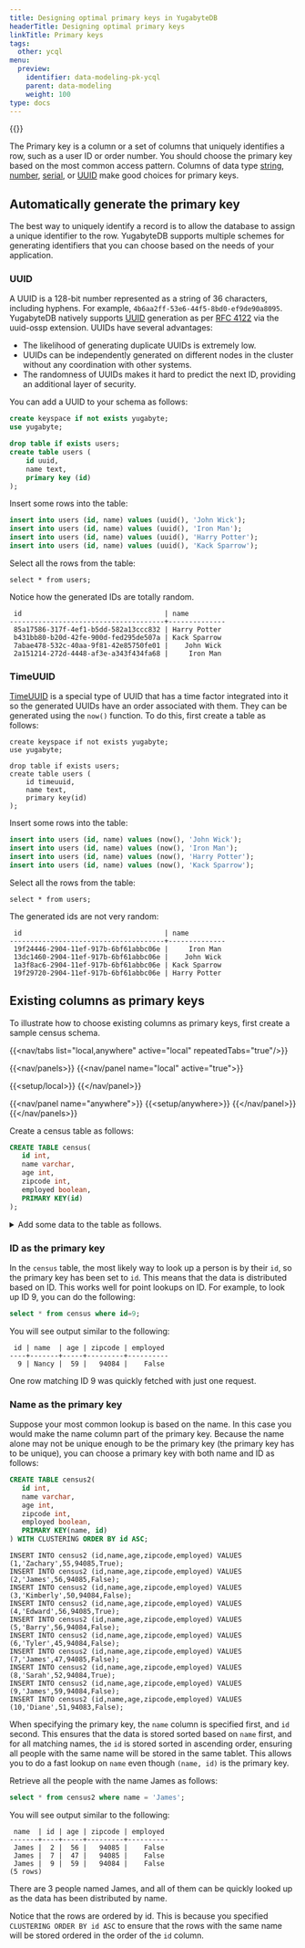```yaml
---
title: Designing optimal primary keys in YugabyteDB
headerTitle: Designing optimal primary keys
linkTitle: Primary keys
tags:
  other: ycql
menu:
  preview:
    identifier: data-modeling-pk-ycql
    parent: data-modeling
    weight: 100
type: docs
---
```


{{<api-tabs>}}

The Primary key is a column or a set of columns that uniquely identifies a row, such as a user ID or order number. You should choose the primary key based on the most common access pattern. Columns of data type [string](../../../explore/ycql-language/data-types/#strings), [number](../../../explore/ycql-language/data-types/#numeric-types), [serial](../../../explore/ysql-language-features/data-types/#serial-pseudotype), or [UUID](../../../explore/ycql-language/data-types/#universally-unique-id-types) make good choices for primary keys.

## Automatically generate the primary key

The best way to uniquely identify a record is to allow the database to assign a unique identifier to the row. YugabyteDB supports multiple schemes for generating identifiers that you can choose based on the needs of your application.

### UUID

A UUID is a 128-bit number represented as a string of 36 characters, including hyphens. For example, `4b6aa2ff-53e6-44f5-8bd0-ef9de90a8095`. YugabyteDB natively supports [UUID](https://en.wikipedia.org/wiki/Universally_unique_identifier) generation as per [RFC 4122](https://datatracker.ietf.org/doc/html/rfc4122) via the uuid-ossp extension. UUIDs have several advantages:

- The likelihood of generating duplicate UUIDs is extremely low.
- UUIDs can be independently generated on different nodes in the cluster without any coordination with other systems.
- The randomness of UUIDs makes it hard to predict the next ID, providing an additional layer of security.

You can add a UUID to your schema as follows:

```sql
create keyspace if not exists yugabyte;
use yugabyte;

drop table if exists users;
create table users (
    id uuid,
    name text,
    primary key (id)
);
```

Insert some rows into the table:

```sql
insert into users (id, name) values (uuid(), 'John Wick');
insert into users (id, name) values (uuid(), 'Iron Man');
insert into users (id, name) values (uuid(), 'Harry Potter');
insert into users (id, name) values (uuid(), 'Kack Sparrow');
```

Select all the rows from the table:

```cql
select * from users;
```

Notice how the generated IDs are totally random.

```cql{.nocopy}
 id                                   | name
--------------------------------------+--------------
 85a17586-317f-4ef1-b5dd-582a13ccc832 | Harry Potter
 b431bb80-b20d-42fe-900d-fed295de507a | Kack Sparrow
 7abae478-532c-40aa-9f81-42e85750fe01 |    John Wick
 2a151214-272d-4448-af3e-a343f434fa68 |     Iron Man
```

### TimeUUID

[TimeUUID](../../../api/ycql/type_uuid/) is a special type of UUID that has a time factor integrated into it so the generated UUIDs have an order associated with them. They can be generated using the `now()` function. To do this, first create a table as follows:

```cql
create keyspace if not exists yugabyte;
use yugabyte;

drop table if exists users;
create table users (
    id timeuuid,
    name text,
    primary key(id)
);
```

Insert some rows into the table:

```sql
insert into users (id, name) values (now(), 'John Wick');
insert into users (id, name) values (now(), 'Iron Man');
insert into users (id, name) values (now(), 'Harry Potter');
insert into users (id, name) values (now(), 'Kack Sparrow');
```

Select all the rows from the table:

```cql
select * from users;
```

The generated ids are not very random:

```cql{.nocopy}
 id                                   | name
--------------------------------------+--------------
 19f24446-2904-11ef-917b-6bf61abbc06e |     Iron Man
 13dc1460-2904-11ef-917b-6bf61abbc06e |    John Wick
 1a3f8ac6-2904-11ef-917b-6bf61abbc06e | Kack Sparrow
 19f29720-2904-11ef-917b-6bf61abbc06e | Harry Potter
```

## Existing columns as primary keys

To illustrate how to choose existing columns as primary keys, first create a sample census schema.

<!-- begin: nav tabs -->
{{<nav/tabs list="local,anywhere" active="local" repeatedTabs="true"/>}}

{{<nav/panels>}}
{{<nav/panel name="local" active="true">}}
<!-- local cluster setup instructions -->
{{<setup/local>}}
{{</nav/panel>}}

{{<nav/panel name="anywhere">}} {{<setup/anywhere>}} {{</nav/panel>}}
{{</nav/panels>}}
<!-- end: nav tabs -->

Create a census table as follows:

```sql
CREATE TABLE census(
   id int,
   name varchar,
   age int,
   zipcode int,
   employed boolean,
   PRIMARY KEY(id)
);
```

<details> <summary>Add some data to the table as follows.</summary>

```cql
INSERT INTO census (id,name,age,zipcode,employed) VALUES (1,'Zachary',55,94085,True);
INSERT INTO census (id,name,age,zipcode,employed) VALUES (2,'James',56,94085,False);
INSERT INTO census (id,name,age,zipcode,employed) VALUES (3,'Kimberly',50,94084,False);
INSERT INTO census (id,name,age,zipcode,employed) VALUES (4,'Edward',56,94085,True);
INSERT INTO census (id,name,age,zipcode,employed) VALUES (5,'Barry',56,94084,False);
INSERT INTO census (id,name,age,zipcode,employed) VALUES (6,'Tyler',45,94084,False);
INSERT INTO census (id,name,age,zipcode,employed) VALUES (7,'James',47,94085,False);
INSERT INTO census (id,name,age,zipcode,employed) VALUES (8,'Sarah',52,94084,True);
INSERT INTO census (id,name,age,zipcode,employed) VALUES (9,'James',59,94084,False);
INSERT INTO census (id,name,age,zipcode,employed) VALUES (10,'Diane',51,94083,False);
```

</details>

### ID as the primary key

In the `census` table, the most likely way to look up a person is by their `id`, so the primary key has been set to `id`. This means that the data is distributed based on ID. This works well for point lookups on ID. For example, to look up ID 9, you can do the following:

```sql
select * from census where id=9;
```

You will see output similar to the following:

```yaml{.nocopy}
 id | name  | age | zipcode | employed
----+-------+-----+---------+----------
  9 | Nancy |  59 |   94084 |    False
```

One row matching ID 9 was quickly fetched with just one request.

### Name as the primary key

Suppose your most common lookup is based on the name. In this case you would make the name column part of the primary key. Because the name alone may not be unique enough to be the primary key (the primary key has to be unique), you can choose a primary key with both name and ID as follows:

```sql
CREATE TABLE census2(
   id int,
   name varchar,
   age int,
   zipcode int,
   employed boolean,
   PRIMARY KEY(name, id)
) WITH CLUSTERING ORDER BY id ASC;
```

```cql
INSERT INTO census2 (id,name,age,zipcode,employed) VALUES (1,'Zachary',55,94085,True);
INSERT INTO census2 (id,name,age,zipcode,employed) VALUES (2,'James',56,94085,False);
INSERT INTO census2 (id,name,age,zipcode,employed) VALUES (3,'Kimberly',50,94084,False);
INSERT INTO census2 (id,name,age,zipcode,employed) VALUES (4,'Edward',56,94085,True);
INSERT INTO census2 (id,name,age,zipcode,employed) VALUES (5,'Barry',56,94084,False);
INSERT INTO census2 (id,name,age,zipcode,employed) VALUES (6,'Tyler',45,94084,False);
INSERT INTO census2 (id,name,age,zipcode,employed) VALUES (7,'James',47,94085,False);
INSERT INTO census2 (id,name,age,zipcode,employed) VALUES (8,'Sarah',52,94084,True);
INSERT INTO census2 (id,name,age,zipcode,employed) VALUES (9,'James',59,94084,False);
INSERT INTO census2 (id,name,age,zipcode,employed) VALUES (10,'Diane',51,94083,False);
```

When specifying the primary key, the `name` column is specified first, and `id` second. This ensures that the data is stored sorted based on `name` first, and for all matching names, the `id` is stored sorted in ascending order, ensuring all people with the same name will be stored in the same tablet. This allows you to do a fast lookup on `name` even though `(name, id)` is the primary key.

Retrieve all the people with the name James as follows:

```sql
select * from census2 where name = 'James';
```

You will see output similar to the following:

```tablegen{.nocopy}
 name  | id | age | zipcode | employed
-------+----+-----+---------+----------
 James |  2 |  56 |   94085 |    False
 James |  7 |  47 |   94085 |    False
 James |  9 |  59 |   94084 |    False
(5 rows)
```

There are 3 people named James, and all of them can be quickly looked up as the data has been distributed by name.

Notice that the rows are ordered by id. This is because you specified `CLUSTERING ORDER BY id ASC` to ensure that the rows with the same name will be stored ordered in the order of the `id` column.
